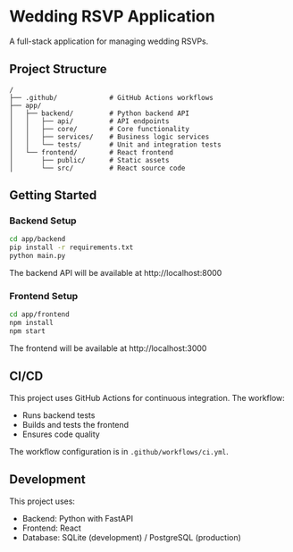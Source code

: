 # Wedding RSVP Application

A full-stack application for managing wedding RSVPs.

## Project Structure

```
/
├── .github/             # GitHub Actions workflows
├── app/
│   ├── backend/         # Python backend API
│   │   ├── api/         # API endpoints
│   │   ├── core/        # Core functionality
│   │   ├── services/    # Business logic services
│   │   └── tests/       # Unit and integration tests
│   └── frontend/        # React frontend
│       ├── public/      # Static assets
│       └── src/         # React source code
```

## Getting Started

### Backend Setup
```bash
cd app/backend
pip install -r requirements.txt
python main.py
```

The backend API will be available at http://localhost:8000

### Frontend Setup
```bash
cd app/frontend
npm install
npm start
```

The frontend will be available at http://localhost:3000

## CI/CD

This project uses GitHub Actions for continuous integration. The workflow:
- Runs backend tests
- Builds and tests the frontend
- Ensures code quality

The workflow configuration is in `.github/workflows/ci.yml`.

## Development

This project uses:
- Backend: Python with FastAPI
- Frontend: React
- Database: SQLite (development) / PostgreSQL (production)